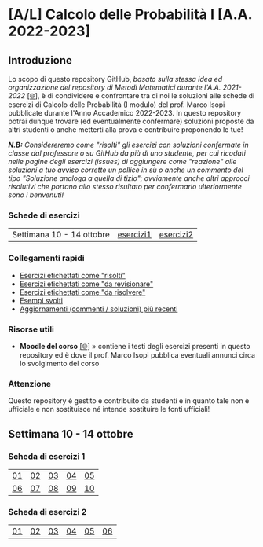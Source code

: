 # [A/L] Calcolo delle Probabilità I [A.A. 2022-2023]

## Introduzione

Lo scopo di questo repository GitHub, _basato sulla stessa idea ed organizzazione del repository di Metodi Matematici durante l'A.A. 2021-2022_ [[🌐]](https://github.com/sapienzastudentsnetwork/mmi2122), è di condividere e confrontare tra di noi le soluzioni alle schede di esercizi di Calcolo delle Probabilità (I modulo) del prof. Marco Isopi pubblicate durante l'Anno Accademico 2022-2023. In questo repository potrai dunque trovare (ed eventualmente confermare) soluzioni proposte da altri studenti o anche metterti alla prova e contribuire proponendo le tue!

_**N.B:** Considereremo come "risolti" gli esercizi con soluzioni confermate in classe dal professore o su GitHub da più di uno studente, per cui ricodati nelle pagine degli esercizi (issues) di aggiungere come "reazione" alle soluzioni a tuo avviso corrette un pollice in sù o anche un commento del tipo "Soluzione analoga a quella di tizio"; ovviamente anche altri approcci risolutivi che portano allo stesso risultato per confermarlo ulteriormente sono i benvenuti!_

### Schede di esercizi

|    |    |    |
|----|----|----|
| Settimana 10 - 14 ottobre | [esercizi1](#scheda-di-esercizi-1)  | [esercizi2](#scheda-di-esercizi-2)  |

### Collegamenti rapidi

- [Esercizi etichettati come "risolti"](../../issues?q=label%3Arisolto)
- [Esercizi etichettati come "da revisionare"](../../issues?q=label%3A"da+revisionare")
- [Esercizi etichettati come "da risolvere"](../../issues?q=label%3A"da+risolvere")
- [Esempi svolti](../../issues?q=label%3A"esempio+svolto")
- [Aggiornamenti (commenti / soluzioni) più recenti](../../issues?q=sort%3Aupdated-desc+)

### Risorse utili

- **Moodle del corso** [[🌐]](https://elearning.uniroma1.it/enrol/index.php?id=15457) » contiene i testi degli esercizi presenti in questo repository ed è dove il prof. Marco Isopi pubblica eventuali annunci circa lo svolgimento del corso

### Attenzione

Questo repository è gestito e contribuito da studenti e in quanto tale non è ufficiale e non sostituisce né intende sostituire le fonti ufficiali!

## Settimana 10 - 14 ottobre

### Scheda di esercizi 1

|    |    |    |    |    |
|----|----|----|----|----|
| [01](../../issues/01)  | [02](../../issues/02)  | [03](../../issues/03)  | [04](../../issues/04)  | [05](../../issues/05) |
| [06](../../issues/06)  | [07](../../issues/07)  | [08](../../issues/08)  | [09](../../issues/09)  | [10](../../issues/10) |

### Scheda di esercizi 2

|    |    |    |    |    |     |
|----|----|----|----|----|-----|
| [01](../../issues/11)  | [02](../../issues/12)  | [03](../../issues/13)  | [04](../../issues/14)  | [05](../../issues/15)  | [06](../../issues/16)  |
